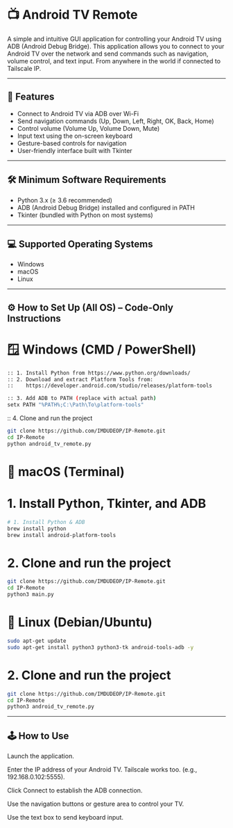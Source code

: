 # 📺 Android TV Remote

A simple and intuitive GUI application for controlling your Android TV using ADB (Android Debug Bridge). This application allows you to connect to your Android TV over the network and send commands such as navigation, volume control, and text input. From anywhere in the world if connected to Tailscale IP.

---

## 🚀 Features

- Connect to Android TV via ADB over Wi-Fi
- Send navigation commands (Up, Down, Left, Right, OK, Back, Home)
- Control volume (Volume Up, Volume Down, Mute)
- Input text using the on-screen keyboard
- Gesture-based controls for navigation
- User-friendly interface built with Tkinter

---

## 🛠 Minimum Software Requirements

- Python 3.x (≥ 3.6 recommended)
- ADB (Android Debug Bridge) installed and configured in PATH
- Tkinter (bundled with Python on most systems)

---

## 💻 Supported Operating Systems

- Windows
- macOS
- Linux

---

## ⚙️ How to Set Up (All OS) – Code-Only Instructions

# 🪟 Windows (CMD / PowerShell)

```bash
:: 1. Install Python from https://www.python.org/downloads/
:: 2. Download and extract Platform Tools from:
::    https://developer.android.com/studio/releases/platform-tools

:: 3. Add ADB to PATH (replace with actual path)
setx PATH "%PATH%;C:\Path\To\platform-tools"
```
:: 4. Clone and run the project

```bash
git clone https://github.com/IMDUDEOP/IP-Remote.git
cd IP-Remote
python android_tv_remote.py
```

# 🍎 macOS (Terminal)

# 1. Install Python, Tkinter, and ADB
  
```bash
# 1. Install Python & ADB
brew install python
brew install android-platform-tools
```
# 2. Clone and run the project

```bash
git clone https://github.com/IMDUDEOP/IP-Remote.git
cd IP-Remote
python3 main.py
```

# 🐧 Linux (Debian/Ubuntu)
  
```bash
sudo apt-get update
sudo apt-get install python3 python3-tk android-tools-adb -y
```
  
# 2. Clone and run the project

```bash
git clone https://github.com/IMDUDEOP/IP-Remote.git
cd IP-Remote
python3 android_tv_remote.py
```
</details>

---

## 🕹️ How to Use
Launch the application.

Enter the IP address of your Android TV. Tailscale works too. (e.g., 192.168.0.102:5555).

Click Connect to establish the ADB connection.

Use the navigation buttons or gesture area to control your TV.

Use the text box to send keyboard input.
